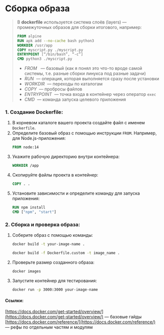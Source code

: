  

# Сборка образа

> В **dockerfile** используется система слоёв (layers) — промежуточных образов для сборки итогового, например:
> ```dockerfile
> FROM alpine
> RUN apk add --no-cache bash python3
> WORKDIR /usr/app
> COPY myscript.py ./myscript.py
> ENTRYPOINT [“/bin/bash”, “-c”]
> CMD python3 ./myscript.py
> ```
> - *FROM*   — базовый (как я понял это что-то вроде самой системы, т.е. разные сборки линукса под разные задачи)
> - *RUN*  — операция, которая выполняется сразу после установки
> - *WORKDIR*  — переходы по каталогам
> - *COPY*  — пробросы файлов
> - *ENTRYPOINT*  — точка входа в контейнер через оператор `exec`
> - *CMD*  — команда запуска целевого приложения

### 1. **Создание Dockerfile**:
1. В корневом каталоге вашего проекта создайте файл с именем `Dockerfile`.
2. Определите базовый образ с помощью инструкции `FROM`. Например, для Node.js-приложения:
	```dockerfile
	FROM node:14
	```
3. Укажите рабочую директорию внутри контейнера:
	```dockerfile
	WORKDIR /app
	```
4. Скопируйте файлы проекта в контейнер:
	```dockerfile
	COPY . .
	```
5. Установите зависимости и определите команду для запуска приложения:
	```dockerfile
	RUN npm install
	CMD ["npm", "start"]
	```
	
### 2. **Сборка и проверка образа**:
1. Соберите образ с помощью команды:
	```bash
	docker build -t your-image-name .
	```
	```bash
	docker build -f Dockerfile.custom -t image_name .
	```
2. Проверьте размер созданного образа:
	```bash
	docker images
	```
3. Запустите контейнер для тестирования:
	```bash
	docker run -p 3000:3000 your-image-name
	```

#### Ссылки:
[https://docs.docker.com/get-started/overview/](https://docs.docker.com/get-started/overview/) — базовые гайды
[https://docs.docker.com/reference/](https://docs.docker.com/reference/) — рефы по отдельным частям и модулям